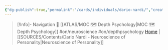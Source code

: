 ```yaml
---
{"dg-publish":true,"permalink":"/cards/individuals/dario-nardi/","created":"2023-02-18T15:53:01.848+01:00","updated":"2023-04-20T23:12:39.507+02:00"}
---
```


> [!Info]- Navigation 💠
> [[ATLAS/MOC 🗺️ Depth Psychology\|MOC 🗺️ Depth Psychology]] #on/neuroscience #on/depthpsychology 
[Home](http://www.darionardi.com/vpc.html) | [[SOURCES/Contents/Dario Nardi - Neuroscience of Personality\|Neuroscience of Personality]] 

